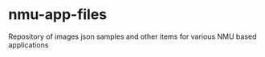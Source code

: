 # nmu-app-files
Repository of images json samples and other items for various NMU based applications
